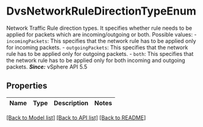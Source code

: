 # DvsNetworkRuleDirectionTypeEnum

Network Traffic Rule direction types.  It specifies whether rule needs to be applied for packets which are incoming/outgoing or both.  Possible values: - `incomingPackets`: This specifies that the network rule has to be applied only for   incoming packets. - `outgoingPackets`: This specifies that the network rule has to be applied only for   outgoing packets. - `both`: This specifies that the network rule has to be applied only for   both incoming and outgoing packets.    ***Since:*** vSphere API 5.5 

## Properties
Name | Type | Description | Notes
------------ | ------------- | ------------- | -------------

[[Back to Model list]](../README.md#documentation-for-models) [[Back to API list]](../README.md#documentation-for-api-endpoints) [[Back to README]](../README.md)


